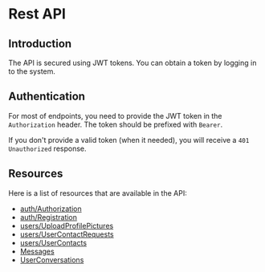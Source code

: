 # Rest API

## Introduction

The API is secured using JWT tokens. You can obtain a token by logging in to the system.

## Authentication

For most of endpoints, you need to provide the JWT token in the `Authorization` header. The token should be prefixed with `Bearer`.

If you don't provide a valid token (when it needed), you will receive a `401 Unauthorized` response.

## Resources

Here is a list of resources that are available in the API:

- [auth/Authorization](resources/auth/authorization.md)
- [auth/Registration](resources/auth/registration.md)
- [users/UploadProfilePictures](resources/users/upload_profile_pictures.md)
- [users/UserContactRequests](resources/users/user_contact_requests.md)
- [users/UserContacts](resources/users/user_contacts.md)
- [Messages](resources/messages.md)
- [UserConversations](resources/user_conversations.md)
